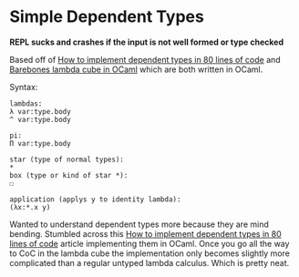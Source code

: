 # Simple Dependent Types

**REPL sucks and crashes if the input is not well formed or type checked**

Based off of [How to implement dependent types in 80 lines of code](https://gist.github.com/Hirrolot/27e6b02a051df333811a23b97c375196) and [Barebones lambda cube in OCaml](https://gist.github.com/Hirrolot/89c60f821270059a09c14b940b454fd6) which are both written in OCaml.


Syntax:
```
lambdas:
λ var:type.body
^ var:type.body

pi:
Π var:type.body

star (type of normal types):
*
box (type or kind of star *):
☐

application (applys y to identity lambda):
(λx:*.x y)
```

Wanted to understand dependent types more because they are mind bending. Stumbled across this [How to implement dependent types in 80 lines of code](https://gist.github.com/Hirrolot/27e6b02a051df333811a23b97c375196) article implementing them in OCaml. Once you go all the way to CoC in the lambda cube the implementation only becomes slightly more complicated than a regular untyped lambda calculus. Which is pretty neat.

